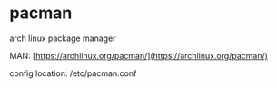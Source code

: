 # pacman

arch linux package manager

MAN: [https://archlinux.org/pacman/](https://archlinux.org/pacman/)

config location: /etc/pacman.conf